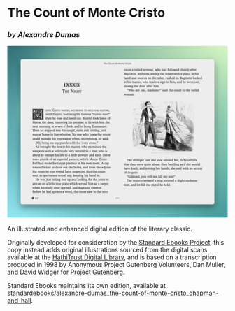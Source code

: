 # The Count of Monte Cristo

### _by Alexandre Dumas_

![Preview](/images/preview.png)

An illustrated and enhanced digital edition of the literary classic.

Originally developed for consideration by the [Standard Ebooks Project](https://standardebooks.org/), this copy instead adds original illustrations sourced from the digital scans available at the [HathiTrust Digital Library](https://catalog.hathitrust.org/Record/007698091), and is based on a transcription produced in 1998 by Anonymous Project Gutenberg Volunteers, Dan Muller, and David Widger for [Project Gutenberg](https://www.gutenberg.org/ebooks/1184).

Standard Ebooks maintains its own edition, available at [standardebooks/alexandre-dumas_the-count-of-monte-cristo_chapman-and-hall](https://github.com/standardebooks/alexandre-dumas_the-count-of-monte-cristo_chapman-and-hall).

